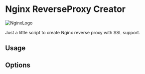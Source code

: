 # Nginx ReverseProxy Creator
![NginxLogo](https://www.nginx.com/resources/wiki/_static/img/logo.png)

Just a little script to create Nginx reverse proxy with SSL support.

## Usage

## Options